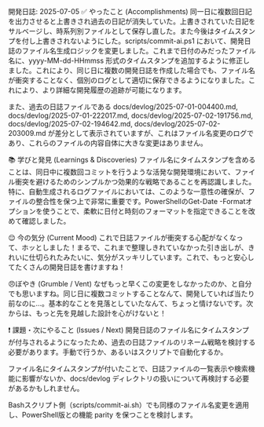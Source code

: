 ﻿開発日誌: 2025-07-05
✅ やったこと (Accomplishments)
同一日に複数回日記を出力させると上書きされ過去の日記が消失していた。上書きされていた日記をサルベージし、時系列別ファイルとして保存し直した。また今後はタイムスタンプを付し上書きされないようにした。scripts/commit-ai.ps1 において、開発日誌のファイル名生成ロジックを変更しました。これまで日付のみだったファイル名に、yyyy-MM-dd-HHmmss 形式のタイムスタンプを追加するように修正しました。これにより、同じ日に複数の開発日誌を作成した場合でも、ファイル名が衝突することなく、個別のログとして適切に保存できるようになりました。これにより、より詳細な開発履歴の追跡が可能になります。

また、過去の日誌ファイルである docs/devlog/2025-07-01-004400.md, docs/devlog/2025-07-01-222017.md, docs/devlog/2025-07-02-191756.md, docs/devlog/2025-07-02-194642.md, docs/devlog/2025-07-02-203009.md が差分として表示されていますが、これはファイル名変更のログであり、これらのファイルの内容自体に大きな変更はありません。

📚 学びと発見 (Learnings & Discoveries)
ファイル名にタイムスタンプを含めることは、同日中に複数回コミットを行うような活発な開発環境において、ファイル衝突を避けるためのシンプルかつ効果的な戦略であることを再認識しました。特に、自動生成されるログファイルにおいては、このような一意性の確保が、ファイルの整合性を保つ上で非常に重要です。PowerShellのGet-Date -Formatオプションを使うことで、柔軟に日付と時刻のフォーマットを指定できることを改めて確認しました。

😌 今の気分 (Current Mood)
これで日誌ファイルが衝突する心配がなくなって、ホッとしました！まるで、これまで整理しきれていなかった引き出しが、きれいに仕切られたみたいに、気分がスッキリしています。これで、もっと安心してたくさんの開発日誌を書けますね！

😠ぼやき (Grumble / Vent)
なぜもっと早くこの変更をしなかったのか、と自分でも思いますね。同じ日に複数コミットすることなんて、開発していれば当たり前なのに…。基本的なことを見落としていたなんて、ちょっと情けないです。次からは、もっと先を見越した設計を心がけないと！

❗ 課題・次にやること (Issues / Next)
開発日誌のファイル名にタイムスタンプが付与されるようになったため、過去の日誌ファイルのリネーム戦略を検討する必要があります。手動で行うか、あるいはスクリプトで自動化するか。

ファイル名にタイムスタンプが付いたことで、日誌ファイルの一覧表示や検索機能に影響がないか、docs/devlog ディレクトリの扱いについて再検討する必要があるかもしれません。

Bashスクリプト側（scripts/commit-ai.sh）でも同様のファイル名変更を適用し、PowerShell版との機能 parity を保つことを検討します。

